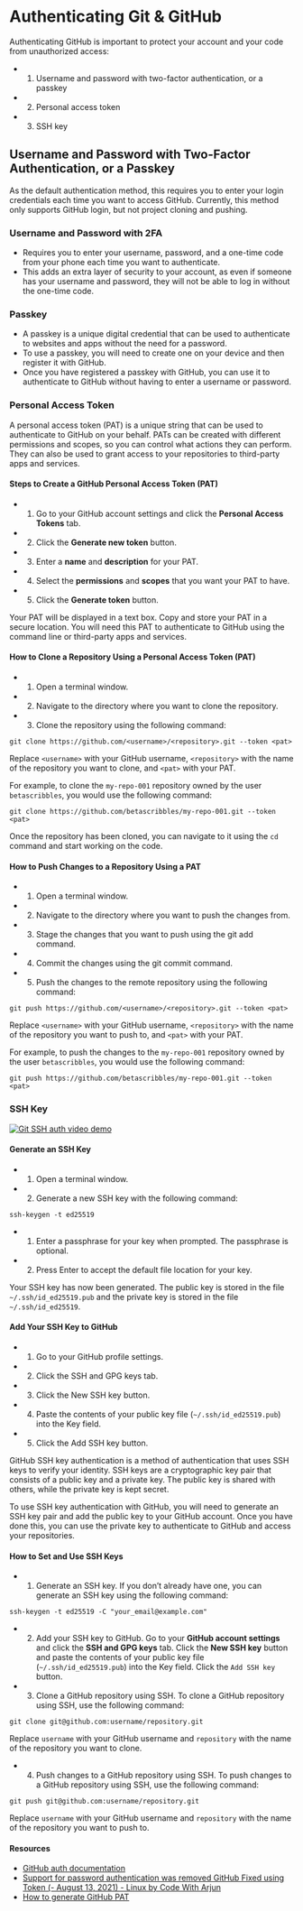 
# Authenticating Git & GitHub

Authenticating GitHub is important to protect your account and your code from unauthorized access:

- 1. Username and password with two-factor authentication, or a passkey
- 2. Personal access token
- 3. SSH key

## Username and Password with Two-Factor Authentication, or a Passkey

As the default authentication method, this requires you to enter your login credentials each time you want to access GitHub. Currently, this method only supports GitHub login, but not project cloning and pushing.

### Username and Password with 2FA

- Requires you to enter your username, password, and a one-time code from your phone each time you want to authenticate.
- This adds an extra layer of security to your account, as even if someone has your username and password, they will not be able to log in without the one-time code.

### Passkey

- A passkey is a unique digital credential that can be used to authenticate to websites and apps without the need for a password.
- To use a passkey, you will need to create one on your device and then register it with GitHub.
- Once you have registered a passkey with GitHub, you can use it to authenticate to GitHub without having to enter a username or password.

### Personal Access Token

A personal access token (PAT) is a unique string that can be used to authenticate to GitHub on your behalf. PATs can be created with different permissions and scopes, so you can control what actions they can perform. They can also be used to grant access to your repositories to third-party apps and services.

#### Steps to Create a GitHub Personal Access Token (PAT)

- 1. Go to your GitHub account settings and click the **Personal Access Tokens** tab.
- 2. Click the **Generate new token** button.
- 3. Enter a **name** and **description** for your PAT.
- 4. Select the **permissions** and **scopes** that you want your PAT to have.
- 5. Click the **Generate token** button.

Your PAT will be displayed in a text box. Copy and store your PAT in a secure location. You will need this PAT to authenticate to GitHub using the command line or third-party apps and services.

#### How to Clone a Repository Using a Personal Access Token (PAT)

- 1. Open a terminal window.
- 2. Navigate to the directory where you want to clone the repository.
- 3. Clone the repository using the following command:

```shell
git clone https://github.com/<username>/<repository>.git --token <pat>
```

Replace `<username>` with your GitHub username, `<repository>` with the name of the repository you want to clone, and `<pat>` with your PAT.

For example, to clone the `my-repo-001` repository owned by the user `betascribbles`, you would use the following command:

```shell
git clone https://github.com/betascribbles/my-repo-001.git --token <pat>
```

Once the repository has been cloned, you can navigate to it using the `cd` command and start working on the code.

#### How to Push Changes to a Repository Using a PAT

- 1. Open a terminal window.
- 2. Navigate to the directory where you want to push the changes from.
- 3. Stage the changes that you want to push using the git add command.
- 4. Commit the changes using the git commit command.
- 5. Push the changes to the remote repository using the following command:

```shell
git push https://github.com/<username>/<repository>.git --token <pat>
```

Replace `<username>` with your GitHub username, `<repository>` with the name of the repository you want to push to, and `<pat>` with your PAT.

For example, to push the changes to the `my-repo-001` repository owned by the user `betascribbles`, you would use the following command:

```shell
git push https://github.com/betascribbles/my-repo-001.git --token <pat>
```

### SSH Key

[![Git SSH auth video demo](https://img.youtube.com/watch?v=X8Mp-s6ZQVo)](https://www.youtube.com/watch?v=X8Mp-s6ZQVo)

#### Generate an SSH Key

- 1. Open a terminal window.
- 2. Generate a new SSH key with the following command:

```shell
ssh-keygen -t ed25519
```

- 1. Enter a passphrase for your key when prompted. The passphrase is optional.
- 2. Press Enter to accept the default file location for your key.

Your SSH key has now been generated. The public key is stored in the file `~/.ssh/id_ed25519.pub` and the private key is stored in the file `~/.ssh/id_ed25519`.

#### Add Your SSH Key to GitHub

- 1. Go to your GitHub profile settings.
- 2. Click the SSH and GPG keys tab.
- 3. Click the New SSH key button.
- 4. Paste the contents of your public key file (`~/.ssh/id_ed25519.pub`) into the Key field.
- 5. Click the Add SSH key button.

GitHub SSH key authentication is a method of authentication that uses SSH keys to verify your identity. SSH keys are a cryptographic key pair that consists of a public key and a private key. The public key is shared with others, while the private key is kept secret.

To use SSH key authentication with GitHub, you will need to generate an SSH key pair and add the public key to your GitHub account. Once you have done this, you can use the private key to authenticate to GitHub and access your repositories.

#### How to Set and Use SSH Keys

- 1. Generate an SSH key. If you don’t already have one, you can generate an SSH key using the following command:

```shell
ssh-keygen -t ed25519 -C "your_email@example.com"
```

- 2. Add your SSH key to GitHub. Go to your **GitHub account settings** and click the **SSH and GPG keys** tab. Click the **New SSH key** button and paste the contents of your public key file (`~/.ssh/id_ed25519.pub`) into the Key field. Click the `Add SSH key` button.
- 3. Clone a GitHub repository using SSH. To clone a GitHub repository using SSH, use the following command:

```shell
git clone git@github.com:username/repository.git
```

Replace `username` with your GitHub username and `repository` with the name of the repository you want to clone.

- 4. Push changes to a GitHub repository using SSH. To push changes to a GitHub repository using SSH, use the following command:

```shell
git push git@github.com:username/repository.git
```

Replace `username` with your GitHub username and `repository` with the name of the repository you want to push to.

#### Resources

- [GitHub auth documentation](https://docs.github.com/en/authentication/keeping-your-account-and-data-secure/about-authentication-to-github)
- [Support for password authentication was removed GitHub Fixed using Token (- August 13, 2021) - Linux by Code With Arjun](https://www.youtube.com/watch?v=ytSoabxSQ6E)
- [How to generate GitHub PAT](https://www.youtube.com/watch?v=iLrywUfs7yU)

